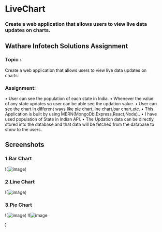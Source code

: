 # LiveChart
### Create a web application that allows users to view live data updates on charts.

## Wathare Infotech Solutions Assignment

### Topic :
   Create a web application that allows users to view live data updates on charts.

### Assignment:
•	User can see the population of each state in India.
•	Whenever the value of any state updates so user can be able see the updation value.
•	User can see the chart in different ways like pie chart,line chart,bar chart,etc.
•	This Application is built by using MERN(MongoDb,Express,React,Node)..
•	I have used population of State in Indian API.
•	The Updation data can be directly stored into the database and that data will be fetched from the database to show to the users.

## Screenshots
### 1.Bar Chart
 !(![image](https://github.com/sidalchewar/LiveChart/assets/117507571/2db50ebb-c9bd-4109-9817-78f3a46d38a3))

### 2.Line Chart
!(![image](https://github.com/sidalchewar/LiveChart/assets/117507571/07fc9bf8-db87-4e50-bbd9-a529297ce09e))

### 3.Pie Chart
!(![image](https://github.com/sidalchewar/LiveChart/assets/117507571/ad4a4c34-42bb-4a63-ad1f-5f1d303f988a))
!(![image](https://github.com/sidalchewar/LiveChart/assets/117507571/7bf29c6b-eecd-4bdf-957d-a160649511e6)

)

 

   

